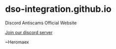# dso-integration.github.io
Discord Antiscams Official Website

[Join our discord server](https://discord.gg/HGBXA3G8Zv)

~Heromaex
